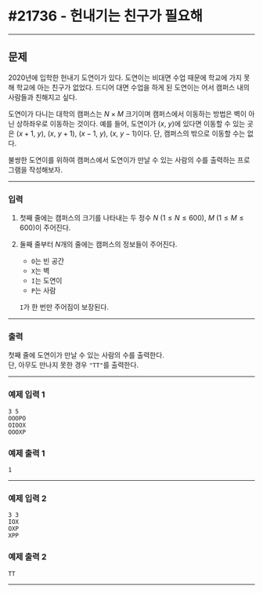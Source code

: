 # #21736 - 헌내기는 친구가 필요해

---

## 문제
2020년에 입학한 헌내기 도연이가 있다. 도연이는 비대면 수업 때문에 학교에 가지 못해 학교에 아는 친구가 없었다. 드디어 대면 수업을 하게 된 도연이는 어서 캠퍼스 내의 사람들과 친해지고 싶다.

도연이가 다니는 대학의 캠퍼스는
$N \times M$ 크기이며 캠퍼스에서 이동하는 방법은 벽이 아닌 상하좌우로 이동하는 것이다. 예를 들어, 도연이가 ($x$, $y$)에 있다면 이동할 수 있는 곳은 ($x+1$, $y$), ($x$, $y+1$), ($x-1$, $y$), ($x$, $y-1$)이다. 단, 캠퍼스의 밖으로 이동할 수는 없다.

불쌍한 도연이를 위하여 캠퍼스에서 도연이가 만날 수 있는 사람의 수를 출력하는 프로그램을 작성해보자.

---

### 입력
1. 첫째 줄에는 캠퍼스의 크기를 나타내는 두 정수 $N$ ($1 \leq N \leq 600$), $M$ ($1 \leq M \leq 600$)이 주어진다.
2. 둘째 줄부터 $N$개의 줄에는 캠퍼스의 정보들이 주어진다.
    - `O`는 빈 공간
    - `X`는 벽
    - `I`는 도연이
    - `P`는 사람

   `I`가 한 번만 주어짐이 보장된다.

---

### 출력
첫째 줄에 도연이가 만날 수 있는 사람의 수를 출력한다.  
단, 아무도 만나지 못한 경우 `"TT"`를 출력한다.

---

### 예제 입력 1
```text
3 5
OOOPO
OIOOX
OOOXP
```

### 예제 출력 1
```text
1
```

---

### 예제 입력 2
```text
3 3
IOX
OXP
XPP
```

### 예제 출력 2
```text
TT
```

---